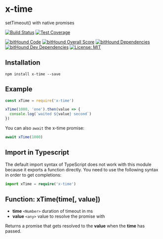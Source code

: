# x-time
setTimeout() with native promises

[![Build Status](https://travis-ci.org/robojones/x-time.svg?branch=master)](https://travis-ci.org/robojones/x-time)
[![Test Coverage](https://codeclimate.com/github/robojones/x-time/badges/coverage.svg)](https://codeclimate.com/github/robojones/x-time/coverage)

[![bitHound Code](https://www.bithound.io/github/robojones/x-time/badges/code.svg)](https://www.bithound.io/github/robojones/x-time)
[![bitHound Overall Score](https://www.bithound.io/github/robojones/x-time/badges/score.svg)](https://www.bithound.io/github/robojones/x-time)
[![bitHound Dependencies](https://www.bithound.io/github/robojones/x-time/badges/dependencies.svg)](https://www.bithound.io/github/robojones/x-time/master/dependencies/npm)
[![bitHound Dev Dependencies](https://www.bithound.io/github/robojones/x-time/badges/devDependencies.svg)](https://www.bithound.io/github/robojones/x-time/master/dependencies/npm)
[![License: MIT](https://img.shields.io/badge/License-MIT-yellow.svg)](https://opensource.org/licenses/MIT)

## Installation

```
npm install x-time --save
```

## Example

```javascript
const xTime = require('x-time')

xTime(1000, 'one').then(value => {
  console.log(`waited ${value} second`)
})
```

You can also `await` the x-time promise:

```javascript
await xTime(1000)
```

## Import in Typescript

The default import syntax of TypeScript does not work with this module because it exports a function directly.
You need to use the following syntax in order to get completions:

```typescript
import xTime = require('x-time')
```

## Function: xTime(time[, value])

- __time__ `<Number>` duration of timeout in ms
- __value__ `<any>` value to resolve the promise with

Returns a promise that gets resolved to the __value__ when the __time__ has passed.
